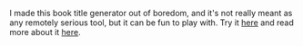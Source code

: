 I made this book title generator out of boredom, and it's not really meant as any remotely serious tool, but it can be fun to play with. Try it [here](https://rawcdn.githack.com/LifeIsADeflatingVest/titleGenerator/7ddde814ed87aaef0d523847b2c4c419d219203f/index.html) and read more about it [here](https://blog.homeforfiction.com/2022/08/15/book-title-generator-javascript-creative/).
